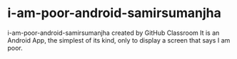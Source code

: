 # i-am-poor-android-samirsumanjha
i-am-poor-android-samirsumanjha created by GitHub Classroom
It is an Android App, the simplest of its kind, only to display a screen that says I am poor.
